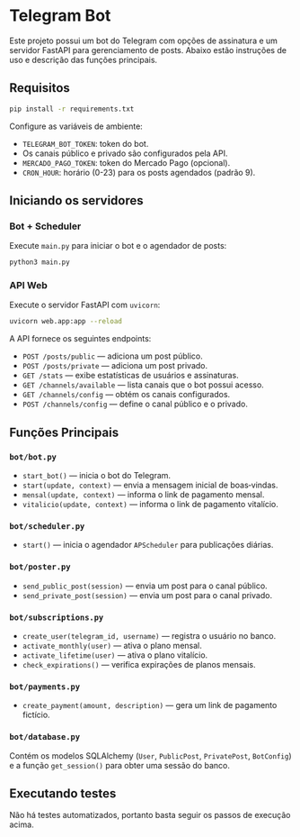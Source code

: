 # Telegram Bot

Este projeto possui um bot do Telegram com opções de assinatura e um servidor FastAPI para gerenciamento de posts. Abaixo estão instruções de uso e descrição das funções principais.

## Requisitos

```bash
pip install -r requirements.txt
```

Configure as variáveis de ambiente:

- `TELEGRAM_BOT_TOKEN`: token do bot.
- Os canais público e privado são configurados pela API.
- `MERCADO_PAGO_TOKEN`: token do Mercado Pago (opcional).
- `CRON_HOUR`: horário (0-23) para os posts agendados (padrão 9).

## Iniciando os servidores

### Bot + Scheduler

Execute `main.py` para iniciar o bot e o agendador de posts:

```bash
python3 main.py
```

### API Web

Execute o servidor FastAPI com `uvicorn`:

```bash
uvicorn web.app:app --reload
```

A API fornece os seguintes endpoints:

- `POST /posts/public` — adiciona um post público.
- `POST /posts/private` — adiciona um post privado.
- `GET /stats` — exibe estatísticas de usuários e assinaturas.
- `GET /channels/available` — lista canais que o bot possui acesso.
- `GET /channels/config` — obtém os canais configurados.
- `POST /channels/config` — define o canal público e o privado.

## Funções Principais

### `bot/bot.py`

- `start_bot()` — inicia o bot do Telegram.
- `start(update, context)` — envia a mensagem inicial de boas‑vindas.
- `mensal(update, context)` — informa o link de pagamento mensal.
- `vitalicio(update, context)` — informa o link de pagamento vitalício.

### `bot/scheduler.py`

- `start()` — inicia o agendador `APScheduler` para publicações diárias.

### `bot/poster.py`

- `send_public_post(session)` — envia um post para o canal público.
- `send_private_post(session)` — envia um post para o canal privado.

### `bot/subscriptions.py`

- `create_user(telegram_id, username)` — registra o usuário no banco.
- `activate_monthly(user)` — ativa o plano mensal.
- `activate_lifetime(user)` — ativa o plano vitalício.
- `check_expirations()` — verifica expirações de planos mensais.

### `bot/payments.py`

- `create_payment(amount, description)` — gera um link de pagamento fictício.

### `bot/database.py`

Contém os modelos SQLAlchemy (`User`, `PublicPost`, `PrivatePost`, `BotConfig`) e a função `get_session()` para obter uma sessão do banco.

## Executando testes

Não há testes automatizados, portanto basta seguir os passos de execução acima.

